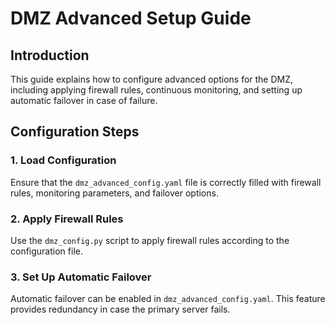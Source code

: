 # DMZ Advanced Setup Guide

## Introduction
This guide explains how to configure advanced options for the DMZ, including applying firewall rules, continuous monitoring, and setting up automatic failover in case of failure.

## Configuration Steps

### 1. Load Configuration
Ensure that the `dmz_advanced_config.yaml` file is correctly filled with firewall rules, monitoring parameters, and failover options.

### 2. Apply Firewall Rules
Use the `dmz_config.py` script to apply firewall rules according to the configuration file.

### 3. Set Up Automatic Failover
Automatic failover can be enabled in `dmz_advanced_config.yaml`. This feature provides redundancy in case the primary server fails.
